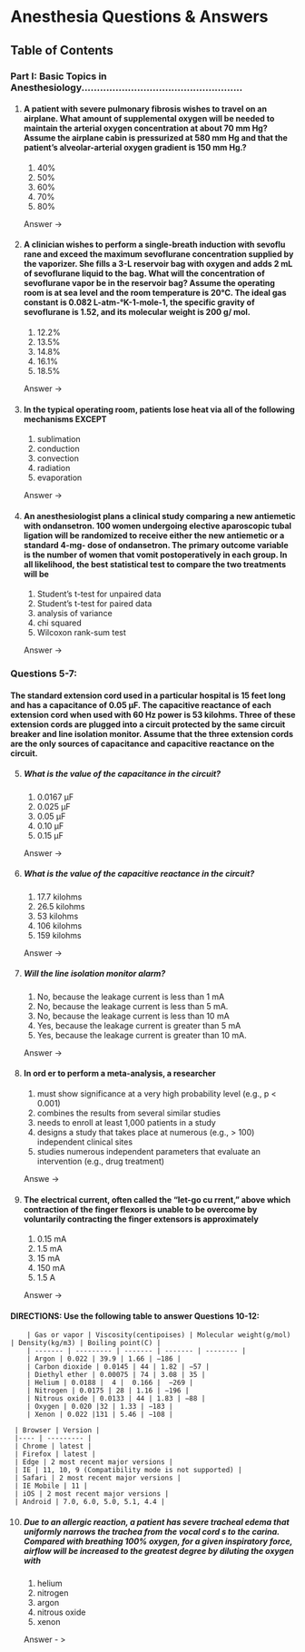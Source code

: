 # Anesthesia Questions & Answers


## Table of Contents
### Part I: Basic Topics in Anesthesiology....................................................

1. #### A patient with severe pulmonary fibrosis wishes to travel on an airplane. What amount of supplemental oxygen will be needed to  maintain the arterial oxygen concentration at about 70 mm Hg? Assume the airplane cabin is pressurized at 580 mm Hg and that the patient’s alveolar-arterial oxygen gradient is 150 mm Hg.?
    1. 40%
    2. 50%
    3. 60%
    4. 70%
    5. 80%

    Answer -> 

2. #### A clinician wishes to perform a single-breath induction with sevoflu rane and exceed the maximum sevoflurane concentration supplied by the vaporizer. She fills a 3-L reservoir bag with oxygen and adds 2 mL of sevoflurane liquid to the bag. What will the  concentration of sevoflurane vapor be in the reservoir bag? Assume the operating room is at sea level and the room temperature is 20°C. The ideal gas constant is 0.082 L-atm-°K-1-mole-1, the specific gravity of sevoflurane is 1.52, and its molecular weight is 200 g/ mol.
    1. 12.2%
    2. 13.5%
    3. 14.8%
    4. 16.1%
    5. 18.5%
    
    Answer ->

3. #### In the typical operating room, patients lose heat via all of the following mechanisms EXCEPT
    1. sublimation
    2. conduction
    3. convection
    4. radiation
    5. evaporation

    Answer -> 

4. #### An anesthesiologist plans a clinical study comparing a new antiemetic with ondansetron. 100 women undergoing elective aparoscopic tubal ligation will be randomized to receive either the new antiemetic or a standard 4-mg- dose of ondansetron. The primary outcome variable is the number of women that vomit postoperatively in each group. In all likelihood, the best statistical test to compare the two treatments will be
    1. Student’s t-test for unpaired data
    2. Student’s t-test for paired data
    3. analysis of variance
    4. chi squared
    5. Wilcoxon rank-sum test

    Answer -> 

### Questions 5-7:

 #### The standard extension cord used in a particular hospital is 15 feet long and has a capacitance of 0.05 μF. The capacitive reactance of each extension cord when used with 60 Hz power is 53 kilohms. Three of these extension cords are plugged into a circuit protected by the same circuit breaker and line isolation monitor. Assume that the three extension cords are the only sources of capacitance and capacitive reactance on the circuit.
    
5. ##### What is the value of the capacitance in the circuit?
    1. 0.0167 μF
    2. 0.025 μF
    3. 0.05 μF
    4. 0.10 μF
    5. 0.15 μF

    Answer -> 

6. ##### What is the value of the capacitive reactance in the circuit?
    1. 17.7 kilohms
    2. 26.5 kilohms
    3. 53 kilohms
    4. 106 kilohms
    5. 159 kilohms

    Answer -> 

7. ##### Will the line isolation monitor alarm? 
    1. No, because the leakage current is less than 1 mA
    2. No, because the leakage current is less than 5 mA.
    3. No, because the leakage current is less than 10 mA
    4. Yes, because the leakage current is greater than 5 mA
    5. Yes, because the leakage current is greater than 10 mA.

    Answer -> 

8. #### In ord er to perform a meta-analysis, a researcher
    1. must show significance at a very high probability level (e.g., p < 0.001)
    2. combines the results from several similar studies
    3. needs to enroll at least 1,000 patients in a study
    4. designs a study that takes place at numerous (e.g., > 100) independent clinical sites
    5. studies numerous independent parameters that evaluate an intervention (e.g., drug treatment)

    Answe -> 

9. #### The electrical current, often called the “let-go cu rrent,” above which contraction of the finger flexors is unable to be overcome by voluntarily contracting the finger extensors is approximately
    1. 0.15 mA
    2. 1.5 mA
    3. 15 mA
    4. 150 mA
    5. 1.5 A

    Answer -> 

#### DIRECTIONS: Use the following table to answer Questions 10-12:
        | Gas or vapor | Viscosity(centipoises) | Molecular weight(g/mol) | Density(kg/m3) | Boiling point(C) |
        | ------- | --------- | ------- | ------- | -------- |
        | Argon | 0.022 | 39.9 | 1.66 | −186 |
        | Carbon dioxide | 0.0145 | 44 | 1.82 | −57 |
        | Diethyl ether | 0.00075 | 74 | 3.08 | 35 | 
        | Helium | 0.0188 |  4 |  0.166 |  −269 |
        | Nitrogen | 0.0175 | 28 | 1.16 | −196 |
        | Nitrous oxide | 0.0133 | 44 | 1.83 | −88 |
        | Oxygen | 0.020 |32 | 1.33 | −183 |
        | Xenon | 0.022 |131 | 5.46 | −108 |

     | Browser | Version |
     |---- | --------- |
     | Chrome | latest |
     | Firefox | latest |
     | Edge | 2 most recent major versions |
     | IE | 11, 10, 9 (Compatibility mode is not supported) |
     | Safari | 2 most recent major versions |
     | IE Mobile | 11 |
     | iOS | 2 most recent major versions |
     | Android | 7.0, 6.0, 5.0, 5.1, 4.4 |

10. ##### Due to an allergic reaction, a patient has severe tracheal edema that uniformly narrows the trachea from the vocal cord s to the carina. Compared with breathing 100% oxygen, for a given inspiratory force, airflow will be increased to the greatest degree by diluting the oxygen with
    1. helium
    2. nitrogen
    3. argon
    4. nitrous oxide
    5. xenon

    Answer - >
    

